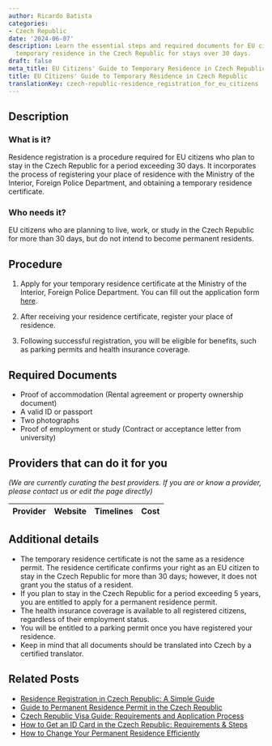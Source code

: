 ```yaml
---
author: Ricardo Batista
categories:
- Czech Republic
date: '2024-06-07'
description: Learn the essential steps and required documents for EU citizens to register
  temporary residence in the Czech Republic for stays over 30 days.
draft: false
meta_title: EU Citizens' Guide to Temporary Residence in Czech Republic
title: EU Citizens' Guide to Temporary Residence in Czech Republic
translationKey: czech-republic-residence_registration_for_eu_citizens
---
```


## Description
### What is it?
Residence registration is a procedure required for EU citizens who plan to stay in the Czech Republic for a period exceeding 30 days. It incorporates the process of registering your place of residence with the Ministry of the Interior, Foreign Police Department, and obtaining a temporary residence certificate.

### Who needs it?
EU citizens who are planning to live, work, or study in the Czech Republic for more than 30 days, but do not intend to become permanent residents.

## Procedure
1. Apply for your temporary residence certificate at the Ministry of the Interior, Foreign Police Department. You can fill out the application form [here](https://www.mvcr.cz/mvcren/article/temporary-residence.aspx).

2. After receiving your residence certificate, register your place of residence.

3. Following successful registration, you will be eligible for benefits, such as parking permits and health insurance coverage.

## Required Documents
- Proof of accommodation (Rental agreement or property ownership document)
- A valid ID or passport
- Two photographs
- Proof of employment or study (Contract or acceptance letter from university)

## Providers that can do it for you

_(We are currently curating the best providers. If you are or know a provider, please contact us or edit the page directly)_

| Provider        |     Website     |     Timelines    |       Cost      |
| --------------- | --------------- |  :-------------: | :-------------: |

## Additional details
- The temporary residence certificate is not the same as a residence permit. The residence certificate confirms your right as an EU citizen to stay in the Czech Republic for more than 30 days; however, it does not grant you the status of a resident.
- If you plan to stay in the Czech Republic for a period exceeding 5 years, you are entitled to apply for a permanent residence permit.  
- The health insurance coverage is available to all registered citizens, regardless of their employment status.
- You will be entitled to a parking permit once you have registered your residence.
- Keep in mind that all documents should be translated into Czech by a certified translator.


## Related Posts

- [Residence Registration in Czech Republic: A Simple Guide](https://tramitit.com/guides/czech-republic/residence_registration_for_foreigners/)
- [Guide to Permanent Residence Permit in the Czech Republic](https://tramitit.com/guides/czech-republic/application_for_permanent_residence_permit/)
- [Czech Republic Visa Guide: Requirements and Application Process](https://tramitit.com/guides/czech-republic/application_for_visa/)
- [How to Get an ID Card in the Czech Republic: Requirements & Steps](https://tramitit.com/guides/czech-republic/application_for_issuing_an_id_card/)
- [How to Change Your Permanent Residence Efficiently](https://tramitit.com/guides/czech-republic/change_of_permanent_residence/)